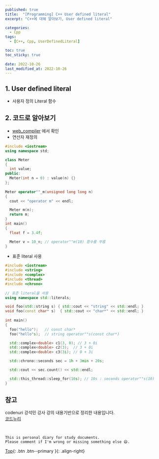 ```yaml
---
published: true
title:  "[Programming] C++ User defined literal"
excerpt: "C++에 대해 알아보기, User defined literal"

categories:
  - Cpp
tags:
  - [C++, Cpp, UserDefinedLiteral]

toc: true
toc_sticky: true
 
date: 2022-10-26
last_modified_at: 2022-10-26
---
```


## 1. User defined literal
- 사용자 정의 Literal 함수

## 2. 코드로 알아보기
- [web_compiler](https://godbolt.org/) 에서 확인
- 연산자 재정의

```cpp
#include <iostream> 
using namespace std; 

class Meter 
{ 
  int value; 
public: 
  Meter(int n = 0) : value(n) {} 
}; 
  
Meter operator""_m(unsigned long long n) 
{ 
  cout << "operator m" << endl; 

  Meter m(n); 
  return m; 
} 
int main() 
{ 
  float f = 3.4f; 

  Meter v = 10_m; // operator""m(10) 함수를 부름
}
```

- 표준 literal 사용

```cpp
#include <iostream> 
#include <string> 
#include <complex> 
#include <thread> 
#include <chrono> 
  
// 표준 literal을 사용
using namespace std::literals;

void foo(std::string s) { std::cout << "string" << std::endl; } 
void foo(const char* s)  { std::cout << "char*" << std::endl; } 
  
int main() 
{ 
  foo("hello");   // const char* 
  foo("hello"s);  // string operator""s(const char*) 

  std::complex<double> c1(3, 0); // 3 + 0i 
  std::complex<double> c2(3);  // 3 + 0i 
  std::complex<double> c3(3i); // 0 + 3i 

  std::chrono::seconds sec = 1h + 3min + 20s; 

  std::cout << sec.count() << std::endl; 

  std::this_thread::sleep_for(10s); // 10s : seconds operator""s(10) 
}
```

## 참고
codenuri 강석민 강사 강의 내용기반으로 정리한 내용입니다.  
[코드누리](https://github.com/codenuri)

<br>

    This is personal diary for study documents.
    Please comment if I'm wrong or missing something else 😄. 

[Top](#){: .btn .btn--primary }{: .align-right}